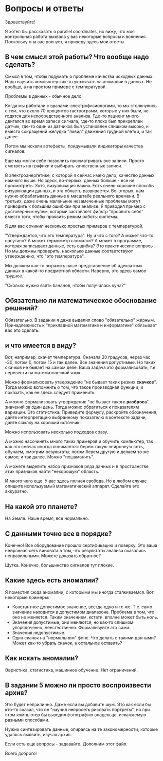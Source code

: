 # Вопросы и ответы

Здравствуйте!

Я хотел бы рассказать о parallel coordinates, но вижу, что моя
контрольная работа вызвала у вас некоторые вопросы и
волнения. Поскольку она вас волнует, я приведу здесь мои ответы.

## В чем смысл этой работы? Что вообще надо сделать?

Смысл в том, чтобы подумать о проблеме качества исходных данных. Надо
научить компьютер как-то указывать на аномалии в данных. Не вообще, а
на простом примере с температурой.

Проблемы в данных - обычное дело.

Когда мы работали с врачами-электрофизиологами, то мы столкнулись с
тем, что около 70 процентов гастрограмм, которые у них были, не
годятся для непосредственного анализа. Где-то пациент много двигался
во время записи сигнала, где-то плохо был прикреплен датчик, где-то
один из датчиков был установлен слишком высоко, и вместо сокращений
желудка "ловил" движения грудной клетки, и так далее.

Потом мы искали артефакты, придумывали индикаторы качества сигналов.

Еще мы могли себе позволить просматривать все записи. Просто смотреть
на графики и выбирать качественные записи.

В электроэнергетике, с которой я сейчас имею дело, качество данных
намного выше. Но здесь, во-первых, данных больше - все не
просмотреть. Хотя, визуализация важна. Есть очень хорошие способы
визуализации данных, и эта область развивается. Во-вторых, нам нужно
обрабатывать данные в масштабе реального времени. В-третьих, даже
очень маленькие незамеченные проблемы могут приводить к большим
ошибкам при анализе. Я приводил пример с достоверным нулем, который
заставляет фильтр "проявить себя" вместо того, чтобы проявить режим
работы системы.

Я для вас сочинил несколько простых примеров с температурой.

"Утверждается, что это температура". Ну и что с того? А может что-то
напутано? А может термометр сломался? А может в программе, которая
записывает данные, есть ошибка? Это практические вопросы. Но мы должны
проверить, насколько данные соответствуют утверждению, что "это
температура".

Мы должны как-то выразить наше представление об адекватных данных в
какой-то предметной области. Наверно, это здесь самое трудное.

"Сколько нужно взять бананов, чтобы получилась куча?"

## Обязательно ли математическое обоснование решений?

Обязательно. В задании я даже выделил слово "обязательно"
жирным. Принадлежность к "прикладной математике и информатике"
обязывает вас это сделать.

## и что имеется в виду?

Вот, например, скачет температура. Сначала 30 градусов, через час -30,
потом 0, потом 15 и так далее. Все значения допустимые. Но таких
скачков не бывает на самом деле. Ваша задача это формализовать,
т.е. перевести на математический язык.

Можно формализовать утверждение "не бывает таких резких
**скачков**". Тогда можно вспомнить о том, что такое производная
функции, и показать, как ее здесь следует применить.

А можно формализовать утверждение "не бывает такого **разброса**"
значений за один день. Тогда можно обратиться к показателям
вариации. Это статистика. Приведите формулу, раскройте обозначения,
дайте интерпретацию выбранному показателю в контексте задачи, дайте
ссылку на хороший источник.

Можно использовать несколько подходов сразу.

А можно насочинять много таких примеров и обучить компьютер, так как
это сейчас иногда понимается: берем такую нейронную сеть, обучаем,
смотрим результаты; потом берем другую и делаем то же самое; и так
далее. Можно "пошаманить".

А можете выделить набор признаков ряда данных и в пространстве этих
признаков найти "нехорошую" область.

И много чего еще. У вас здесь полная свобода. Но в любом случае
опишите используемый математический аппарат. Сделайте это аккуратно.

## На какой это планете?

На Земле. Наше время, все нормально.

## С данными точно все в порядке?

Конечно! Все оборудование прошло сертификацию и поверку. Это ваша
нейронная сеть виновата в том, что результаты анализа оказались
неправильными. Можете доказать обратное?

Шутка. Конечно, большинство сигналов тут плохие.

## Какие здесь есть аномалии?

Я поместил сюда аномалии, с которыми мы иногда сталкиваемся. Вот
некоторые примеры:

* Константное допустимое значение, всегда одно и то же. Т.е. само
  значение находится в допустимом диапазоне. Проблема в том, что оно
  не меняется. Таким значением, кстати, вполне может быть ноль.
* Значения допустимые, они меняются, но как-то слишком упорядоченно,
  неестественно. Формализуйте это сами.
* Значения недопустимые.
* Один скачок на "нормальном" фоне. Что делать с такими данными? Может
  как-то убрать скачок, а остальное оставить?

## Как искать аномалии?

Эвристика, статистика, машинное обучение. Нет ограничений.

## В задании 5 можно ли просто воспроизвести архив?

Это будет неприлично. Даже если вы добавите шум. Это как если бы
кто-то сказал, что он "научил нейросеть рисовать портреты", но при
этом компьютер бы выводил фотографию владельца, искажаемую разными
способами.

Нужно синтезировать данные, опираясь на те закономерности, которые
удалось выявить, изучая архив.

Если есть еще вопросы - задавайте. Дополним этот файл.

Всего доброго!
